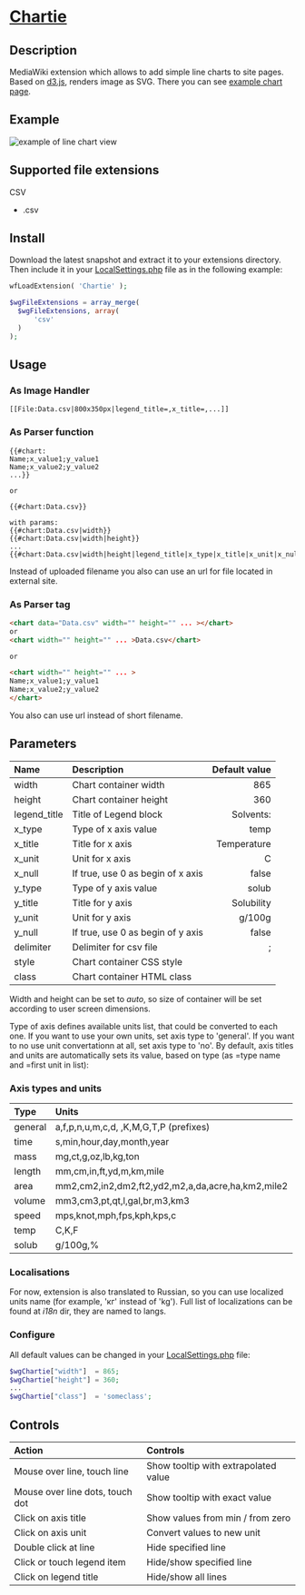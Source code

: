 # [Chartie](https://www.mediawiki.org/wiki/Extension:Chartie)
## Description
MediaWiki extension which allows to add simple line charts to site pages. Based on [d3.js](https://github.com/d3/d3), renders image as SVG.
There you can see [example chart page](https://en.crystalls.info/Solubility_graph_(comparison)).

## Example
![example of line chart view](https://upload.wikimedia.org/wikipedia/mediawiki/f/ff/Chartie_extension.png "Chart example")

## Supported file extensions
CSV
* .csv

## Install
Download the latest snapshot and extract it to your extensions directory. Then include it in your [LocalSettings.php](https://www.mediawiki.org/wiki/Manual:LocalSettings.php) file as in the following example:
```php
wfLoadExtension( 'Chartie' );

$wgFileExtensions = array_merge(
  $wgFileExtensions, array(
      'csv'
  )
);

```
## Usage
### As Image Handler
```wiki
[[File:Data.csv|800x350px|legend_title=,x_title=,...]]
```

### As Parser function
```wiki
{{#chart:
Name;x_value1;y_value1
Name;x_value2;y_value2
...}}

or

{{#chart:Data.csv}}

with params:
{{#chart:Data.csv|width}}
{{#chart:Data.csv|width|height}}
...
{{#chart:Data.csv|width|height|legend_title|x_type|x_title|x_unit|x_null|y_type|y_title|y_unit|y_null|delimiter|style|class}}
```
Instead of uploaded filename you also can use an url for file located in external site.

### As Parser tag
```html
<chart data="Data.csv" width="" height="" ... ></chart>
or
<chart width="" height="" ... >Data.csv</chart>

or

<chart width="" height="" ... >
Name;x_value1;y_value1
Name;x_value2;y_value2
</chart>
```
You also can use url instead of short filename.

## Parameters
|Name         |Description                        |Default value|
|:------------|:----------------------------------|------------:|
|width        |Chart container width              |865          |
|height       |Chart container height             |360          |
|legend_title |Title of Legend block              |Solvents:    |
|x_type       |Type of x axis value               |temp         |
|x_title      |Title for x axis                   |Temperature  |
|x_unit       |Unit for x axis                    |C            |
|x_null       |If true, use 0 as begin of x axis  |false        |
|y_type       |Type of y axis value               |solub        |
|y_title      |Title for y axis                   |Solubility   |
|y_unit       |Unit for y axis                    |g/100g       |
|y_null       |If true, use 0 as begin of y axis  |false        |
|delimiter    |Delimiter for csv file             |;            |
|style        |Chart container CSS style          |             |
|class        |Chart container HTML class         |             |

Width and height can be set to _auto_, so size of container will be set according to user screen dimensions.

Type of axis defines available units list, that could be converted to each one.
If you want to use your own units, set axis type to 'general'.
If you want to no use unit convertationn at all, set axis type to 'no'.
By default, axis titles and units are automatically sets its value, based on type (as =type name and =first unit in list):

### Axis types and units
|Type    |Units                                              |
|:-------|:--------------------------------------------------|
|general |a,f,p,n,u,m,c,d, ,K,M,G,T,P (prefixes)             |
|time    |s,min,hour,day,month,year                          |
|mass    |mg,ct,g,oz,lb,kg,ton                               |
|length  |mm,cm,in,ft,yd,m,km,mile                           |
|area    |mm2,cm2,in2,dm2,ft2,yd2,m2,a,da,acre,ha,km2,mile2  |
|volume  |mm3,cm3,pt,qt,l,gal,br,m3,km3                      |
|speed   |mps,knot,mph,fps,kph,kps,c                         |
|temp    |C,K,F                                              |
|solub   |g/100g,%                                           |

### Localisations
For now, extension is also translated to Russian, so you can use localized units name (for example, 'кг' instead of 'kg').
Full list of localizations can be found at _i18n_ dir, they are named to langs.

### Configure
All default values can be changed in your [LocalSettings.php](https://www.mediawiki.org/wiki/Manual:LocalSettings.php) file:
```php
$wgChartie["width"]  = 865;
$wgChartie["height"] = 360;
...
$wgChartie["class"]  = 'someclass';
```

## Controls
|Action                          |Controls                               |
|:-------------------------------|:--------------------------------------|
|Mouse over line, touch line     |Show tooltip with extrapolated value   |
|Mouse over line dots, touch dot |Show tooltip with exact value          |
|Click on axis title             |Show values from min / from zero       |
|Click on axis unit              |Convert values to new unit             |
|Double click at line            |Hide specified line                    |
|Click or touch legend item      |Hide/show specified line               |
|Click on legend title           |Hide/show all lines                    |
